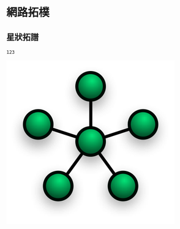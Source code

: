 # 網路拓樸
## 星狀拓譜
```
123
```
![image](https://github.com/linzihao-ui/computer_Introduction/blob/main/pic/NetworkTopology-Star.png)


